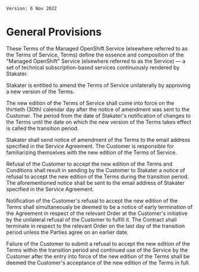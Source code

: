 `Version: 6 Nov 2022`

# General Provisions

These Terms of the Managed OpenShift Service (elsewhere referred to as the Terms of Service, Terms) define the essence and composition of the "Managed OpenShift" Service (elsewhere referred to as the Service) — a set of technical subscription-based services continuously rendered by Stakater.

Stakater is entitled to amend the Terms of Service unilaterally by approving a new version of the Terms.

The new edition of the Terms of Service shall come into force on the thirtieth (30th) calendar day after the notice of amendment was sent to the Customer. The period from the date of Stakater's notification of changes to the Terms until the date on which the new version of the Terms takes effect is called the transition period.

Stakater shall send notice of amendment of the Terms to the email address specified in the Service Agreement. The Customer is responsible for familiarizing themselves with the new edition of the Terms of Service.

Refusal of the Customer to accept the new edition of the Terms and Conditions shall result in sending by the Customer to Stakater a notice of refusal to accept the new edition of the Terms during the transition period. The aforementioned notice shall be sent to the email address of Stakater specified in the Service Agreement.

Notification of the Customer's refusal to accept the new edition of the Terms shall simultaneously be deemed to be a notice of early termination of the Agreement in respect of the relevant Order at the Customer's initiative by the unilateral refusal of the Customer to fulfill it. The Contract shall terminate in respect to the relevant Order on the last day of the transition period unless the Parties agree on an earlier date.

Failure of the Customer to submit a refusal to accept the new edition of the Terms within the transition period and continued use of the Service by the Customer after the entry into force of the new edition of the Terms shall be deemed the Customer's acceptance of the new edition of the Terms in full.
